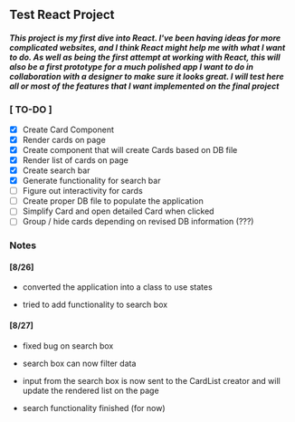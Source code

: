 ## Test React Project

##### This project is my first dive into React. I've been having ideas for more complicated websites, and I think React might help me with what I want to do. As well as being the first attempt at working with React, this will also be a first prototype for a much polished app I want to do in collaboration with a designer to make sure it looks great. I will test here all or most of the features that I want implemented on the final project

### [ TO-DO ]

- [x] Create Card Component
- [x] Render cards on page
- [x] Create component that will create Cards based on DB file
- [x] Render list of cards on page
- [x] Create search bar
- [x] Generate functionality for search bar
- [ ] Figure out interactivity for cards
- [ ] Create proper DB file to populate the application
- [ ] Simplify Card and open detailed Card when clicked
- [ ] Group / hide cards depending on revised DB information (???)

### Notes

#### [8/26]

- converted the application into a class to use states

- tried to add functionality to search box

#### [8/27]

- fixed bug on search box

- search box can now filter data

- input from the search box is now sent to the CardList creator and will update the rendered list on the page

- search functionality finished (for now)
